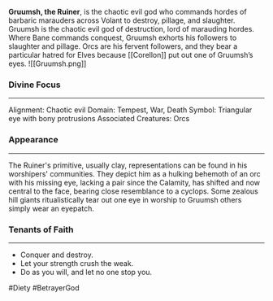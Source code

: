 **Gruumsh, the Ruiner**, is the chaotic evil god who commands hordes of barbaric marauders across Volant to destroy, pillage, and slaughter. Gruumsh is the chaotic evil god of destruction, lord of marauding hordes. Where Bane commands conquest, Gruumsh exhorts his followers to slaughter and pillage. Orcs are his fervent followers, and they bear a particular hatred for Elves because [[Corellon]] put out one of Gruumsh’s eyes. 
![[Gruumsh.png]]
### Divine Focus
---
Alignment: Chaotic evil
Domain: Tempest, War, Death
Symbol: Triangular eye with bony protrusions
Associated Creatures: Orcs
### Appearance
------
The Ruiner's primitive, usually clay, representations can be found in his worshipers' communities. They depict him as a hulking behemoth of an orc with his missing eye, lacking a pair since the Calamity, has shifted and now central to the face, bearing close resemblance to a cyclops. Some zealous hill giants ritualistically tear out one eye in worship to Gruumsh others simply wear an eyepatch.
### Tenants of Faith
---
- Conquer and destroy.
- Let your strength crush the weak.
- Do as you will, and let no one stop you.

#Diety #BetrayerGod